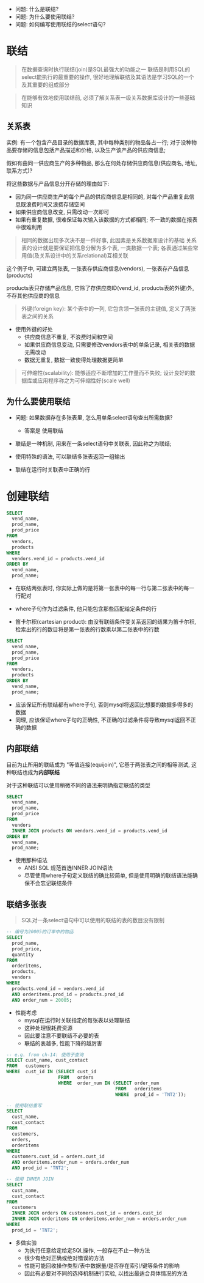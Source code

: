 + 问题: 什么是联结?
+ 问题: 为什么要使用联结?
+ 问题: 如何编写使用联结的select语句?

# 联结

> 在数据查询时执行联结(join)是SQL最强大的功能之一
> 联结是利用SQL的select能执行的最重要的操作, 很好地理解联结及其语法是学习SQL的一个及其重要的组成部分

> 在能够有效地使用联结前, 必须了解关系表一级关系数据库设计的一些基础知识

## 关系表

实例: 有一个包含产品目录的数据库表, 其中每种类别的物品各占一行; 对于没种物品要存储的信息包括产品描述和价格, 以及生产该产品的供应商信息;

假如有由同一供应商生产的多种物品, 那么在何处存储供应商信息(供应商名, 地址, 联系方式)?

将这些数据与产品信息分开存储的理由如下:

+ 因为同一供应商生产的每个产品的供应商信息是相同的, 对每个产品重复此信息既浪费时间又浪费存储空间
+ 如果供应商信息改变, 只需改动一次即可
+ 如果有重复数据, 很难保证每次输入该数据的方式都相同; 不一致的数据在报表中很难利用

> 相同的数据出现多次决不是一件好事, 此因素是关系数据库设计的基础
> 关系表的设计就是要保证把信息分解为多个表, 一类数据一个表; 各表通过某些常用值(及关系设计中的关系relational)互相关联

这个例子中, 可建立两张表, 一张表存供应商信息(vendors), 一张表存产品信息(products)

products表只存储产品信息, 它除了存供应商ID(vend_id, products表的外键)外, 不存其他供应商的信息

> 外键(foreign key): 某个表中的一列, 它包含领一张表的主键值, 定义了两张表之间的关系

+ 使用外键的好处
    + 供应商信息不重复, 不浪费时间和空间
    + 如果供应商信息变动, 只需要修改vendors表中的单条记录, 相关表的数据无需改动
    + 数据无重复, 数据一致使得处理数据更简单

> 可伸缩性(scalability): 能够适应不断增加的工作量而不失败; 设计良好的数据库或应用程序称之为可伸缩性好(scale well)

## 为什么要使用联结

+ 问题: 如果数据存在多张表里, 怎么用单条select语句查出所需数据?
    + 答案是 使用联结

+ 联结是一种机制, 用来在一条select语句中关联表, 因此称之为联结;
+ 使用特殊的语法, 可以联结多张表返回一组输出
+ 联结在运行时关联表中正确的行

# 创建联结

```sql
SELECT
  vend_name,
  prod_name,
  prod_price
FROM
  vendors,
  products
WHERE
  vendors.vend_id = products.vend_id
ORDER BY
  vend_name,
  prod_name;

```

+ 在联结两张表时, 你实际上做的是将第一张表中的每一行与第二张表中的每一行配对
+ where子句作为过滤条件, 他只能包含那些匹配给定条件的行

+ 笛卡尔积(cartesian product): 由没有联结条件变关系返回的结果为笛卡尔积, 检索出的行的数目将是第一张表的行数乘以第二张表中的行数

```sql
SELECT
  vend_name,
  prod_name,
  prod_price
FROM
  vendors,
  products
ORDER BY
  vend_name,
  prod_name;
```

+ 应该保证所有联结都有where子句, 否则mysql将返回比想要的数据多得多的数据
+ 同理, 应该保证where子句的正确性, 不正确的过滤条件将导致mysql返回不正确的数据

## 内部联结

目前为止所用的联结成为 "等值连接(equijoin)", 它基于两张表之间的相等测试, 这种联结也成为**内部联结**

对于这种联结可以使用稍微不同的语法来明确指定联结的类型

```sql
SELECT
  vend_name,
  prod_name,
  prod_price
FROM
  vendors
  INNER JOIN products ON vendors.vend_id = products.vend_id
ORDER BY
  vend_name,
  prod_name;
```

+ 使用那种语法
    + ANSI SQL 规范首选INNER JOIN语法
    + 尽管使用where子句定义联结的确比较简单, 但是使用明确的联结语法能确保不会忘记联结条件

## 联结多张表

> SQL对一条select语句中可以使用的联结的表的数目没有限制

```sql
-- 编号为20005的订单中的物品
SELECT
  prod_name,
  prod_price,
  quantity
FROM
  orderitems,
  products,
  vendors
WHERE
  products.vend_id = vendors.vend_id
  AND orderitems.prod_id = products.prod_id
  AND order_num = 20005;
```

+ 性能考虑
    + mysql在运行时关联指定的每张表以处理联结
    + 这种处理很耗费资源
    + 因此要注意不要联结不必要的表
    + 联结的表越多, 性能下降的越厉害

```sql
-- e.g. from ch-14: 使用子查询
SELECT cust_name, cust_contact
FROM   customers
WHERE  cust_id IN (SELECT cust_id
                   FROM   orders
                   WHERE  order_num IN (SELECT order_num
                                        FROM   orderitems
                                        WHERE  prod_id = 'TNT2'));

-- 使用联结重写
SELECT
  cust_name,
  cust_contact
FROM
  customers,
  orders,
  orderitems
WHERE
  customers.cust_id = orders.cust_id
  AND orderitems.order_num = orders.order_num
  AND prod_id = 'TNT2';

-- 使用 INNER JOIN
SELECT
  cust_name,
  cust_contact
FROM
  customers
  INNER JOIN orders ON customers.cust_id = orders.cust_id
  INNER JOIN orderitems ON orderitems.order_num = orders.order_num
WHERE
  prod_id = 'TNT2';
```

+ 多做实验
    + 为执行任意给定给定SQL操作, 一般存在不止一种方法
    + 很少有绝对正确或绝对错误的方法
    + 性能可能回收操作类型/表中数据量/是否存在索引/键等条件的影响
    + 因此有必要对不同的选择机制进行实验, 以找出最适合具体情况的方法












